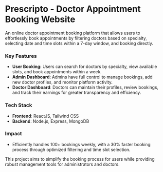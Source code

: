 # Prescripto - Doctor Appointment Booking Website

An online doctor appointment booking platform that allows users to effortlessly book appointments by filtering doctors based on specialty, selecting date and time slots within a 7-day window, and booking directly.

### Key Features

- **User Booking**: Users can search for doctors by specialty, view available slots, and book appointments within a week.
- **Admin Dashboard**: Admins have full control to manage bookings, add new doctor profiles, and monitor platform activity.
- **Doctor Dashboard**: Doctors can maintain their profiles, review bookings, and track their earnings for greater transparency and efficiency.

### Tech Stack

- **Frontend**: ReactJS, Tailwind CSS
- **Backend**: Node.js, Express, MongoDB

### Impact

- Efficiently handles 100+ bookings weekly, with a 30% faster booking process through optimized filtering and time slot selection.
  
This project aims to simplify the booking process for users while providing robust management tools for administrators and doctors. 


